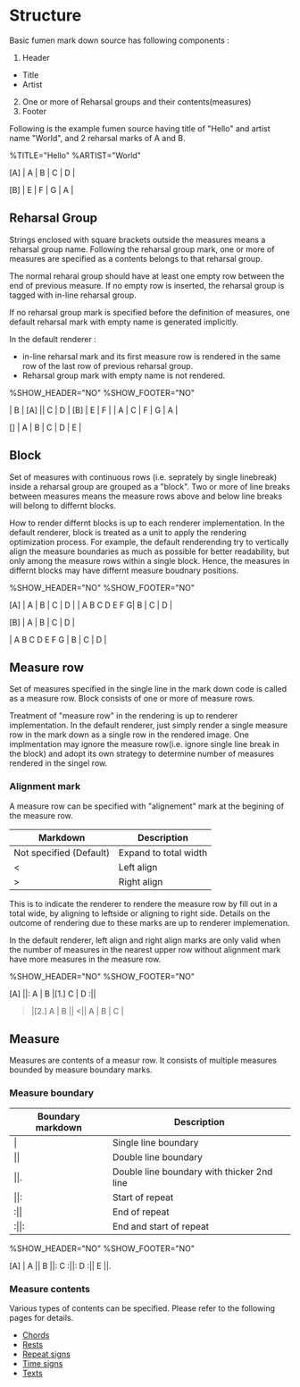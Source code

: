 # Structure
Basic fumen mark down source has following components :
1. Header
  - Title 
  - Artist
2. One or more of Reharsal groups and their contents(measures)
3. Footer

Following is the example fumen source having title of "Hello" and artist name "World", and 2 reharsal marks of A and B.

<!-- fumen:start -->
%TITLE="Hello"
%ARTIST="World"

[A]
| A | B | C | D |

[B]
| E | F | G | A |
<!-- fumen:end -->

## Reharsal Group
Strings enclosed with square brackets outside the measures means a reharsal group name. Following the reharsal group mark, one or more of measures are specified as a contents belongs to that reharsal group.

The normal reharal group should have at least one empty row between the end of previous measure. If no empty row is inserted, the reharsal group is tagged with in-line reharsal group.

If no reharsal group mark is specified before the definition of measures, one default reharsal mark with empty name is generated implicitly.

In the default renderer :
- in-line reharsal mark and its first measure row is rendered in the same row of the last row of previous reharsal group.
- Reharsal group mark with empty name is not rendered.

<!-- fumen:start -->
%SHOW_HEADER="NO"
%SHOW_FOOTER="NO"


| B |
[A]
|| C | D |
[B]
| E | F |
| A | C | F | G | A | 

[]
| A | B | C | D | E |
<!-- fumen:end -->

## Block
Set of measures with continuous rows (i.e. seprately by single linebreak) inside a reharsal group are grouped as a "block". Two or more of line breaks between measures means the measure rows above and below line breaks will belong to differnt blocks.

How to render differnt blocks is up to each renderer implementation. In the default renderer, block is treated as a unit to apply the rendering optimization process. For example, the default renderending try to  vertically align the measure boundaries as much as possible for better readability, but only among the measure rows within a single block. Hence, the measures in differnt blocks may have differnt measure boudnary positions.

<!-- fumen:start -->
%SHOW_HEADER="NO"
%SHOW_FOOTER="NO"

[A]
| A | B | C | D |
| A B C D E F G| B | C | D |

[B]
| A | B | C | D |

| A B C D E F G | B | C | D |
<!-- fumen:end -->


## Measure row
Set of measures specified in the single line in the mark down code is called as a measure row. Block consists of one or more of measure rows.

Treatment of "measure row" in the rendering is up to renderer implementation. In the default renderer, just simply render a single measure row in the mark down as a single row in the rendered image. One implmentation may ignore the measure row(i.e. ignore single line break in the block) and adopt its own strategy to determine number of measures rendered in the singel row.

### Alignment mark
A measure row can be specified with "alignement" mark at the begining of the measure row. 

|  Markdown         | Description  |
| ------- | -----|
| Not specified (Default) | Expand to total width |
| <      | Left align |
| >     | Right align |

This is to indicate the renderer to rendere the measure row by fill out in a total wide, by aligning to leftside or aligning to right side. Details on the outcome of rendering due to these marks are up to renderer implemenation. 

In the default renderer, left align and right align marks are only valid when the number of measures in the nearest upper row without alignment mark have more measures in the measure row. 

<!-- fumen:start -->
%SHOW_HEADER="NO"
%SHOW_FOOTER="NO"

[A]
||: A | B |[1.] C | D :||
>|[2.] A | B ||
<|| A | B | C |

<!-- fumen:end -->

## Measure
Measures are contents of a measur row. It consists of multiple measures bounded by measure boundary marks. 

### Measure boundary

| Boundary markdown       | Description  |
| ------- | -----|
| \|      | Single line boundary |
| \|\|    | Double line boundary |
| \|\|.   | Double line boundary with thicker 2nd line |
| \|\|:   | Start of repeat |
| :\|\|   | End of repeat |
| :\|\|:  | End and start of repeat |

<!-- fumen:start -->
%SHOW_HEADER="NO"
%SHOW_FOOTER="NO"

[A]
| A || B ||: C :||: D :|| E ||.
<!-- fumen:end -->

### Measure contents
Various types of contents can be specified. Please refer to the following pages for details.

- [Chords](chord.md)
- [Rests](rest.md)
- [Repeat signs](repeat-sign.md)
- [Time signs](time-sign.md)
- [Texts](text.md)


